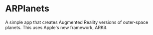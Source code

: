 # ARPlanets
A simple app that creates Augmented Reality versions of outer-space planets. This uses Apple's new framework, ARKit.
